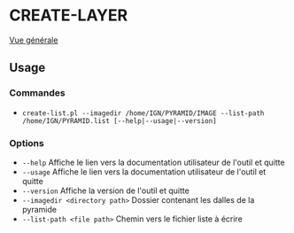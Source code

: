 # CREATE-LAYER

[Vue générale](../../README.md#création-du-fichier-liste-dune-pyramide)

## Usage

### Commandes

* `create-list.pl --imagedir /home/IGN/PYRAMID/IMAGE --list-path /home/IGN/PYRAMID.list [--help|--usage|--version]`

### Options

* `--help` Affiche le lien vers la documentation utilisateur de l'outil et quitte
* `--usage` Affiche le lien vers la documentation utilisateur de l'outil et quitte
* `--version` Affiche la version de l'outil et quitte
* `--imagedir <directory path>` Dossier contenant les dalles de la pyramide
* `--list-path <file path>` Chemin vers le fichier liste à écrire


